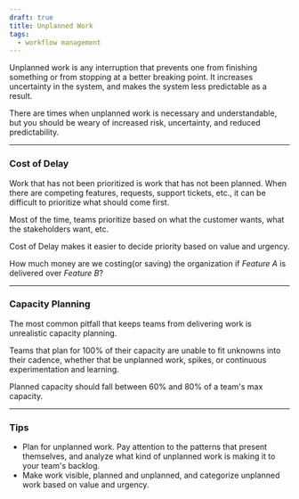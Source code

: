 ```yaml
---
draft: true
title: Unplanned Work
tags:
  - workflow management
---
```


Unplanned work is any interruption that prevents one from finishing something
or from stopping at a better breaking point. It increases uncertainty in the system,
and makes the system less predictable as a result.

There are times when unplanned work is necessary and understandable, but you
should be weary of increased risk, uncertainty, and reduced predictability.

---

### Cost of Delay

Work that has not been prioritized is work that has not been planned. When there are
competing features, requests, support tickets, etc., it can be difficult to prioritize
what should come first.

Most of the time, teams prioritize based on what the customer wants, what the
stakeholders want, etc.

Cost of Delay makes it easier to decide priority based on value and urgency.

How much money are we costing(or saving) the organization if _Feature A_ is
delivered over _Feature B_?

---

### Capacity Planning

The most common pitfall that keeps teams from delivering work is unrealistic
capacity planning.

Teams that plan for 100% of their capacity are unable to fit unknowns
into their cadence, whether that be unplanned work, spikes, or continuous experimentation
and learning.

Planned capacity should fall between 60% and 80% of a team's max capacity.

---

### Tips

- Plan for unplanned work. Pay attention to the patterns that present themselves, and analyze
  what kind of unplanned work is making it to your team's backlog.
- Make work visible, planned and unplanned, and categorize unplanned work based on value and urgency.

